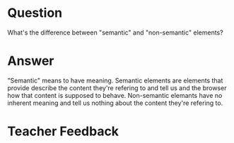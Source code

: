 # Question
What's the difference between "semantic" and "non-semantic" elements?

# Answer
"Semantic" means to have meaning. Semantic elements are elements that provide describe the content they're refering to and tell us and the browser how that content is supposed to behave. Non-semantic elemants have no inherent meaning and tell us nothing about the content they're refering to.
# Teacher Feedback
